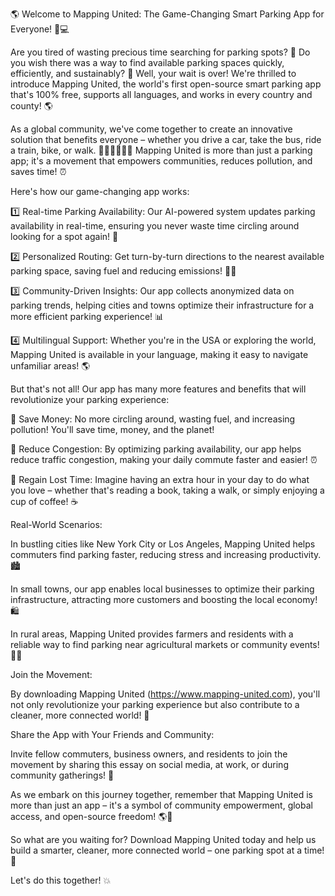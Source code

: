 🌎 Welcome to Mapping United: The Game-Changing Smart Parking App for Everyone! 🚗💻

Are you tired of wasting precious time searching for parking spots? 💸 Do you wish there was a way to find available parking spaces quickly, efficiently, and sustainably? 🌟 Well, your wait is over! We're thrilled to introduce Mapping United, the world's first open-source smart parking app that's 100% free, supports all languages, and works in every country and county! 🌎

As a global community, we've come together to create an innovative solution that benefits everyone – whether you drive a car, take the bus, ride a train, bike, or walk. 🚌🚂🏃‍♀️🚴‍♂️ Mapping United is more than just a parking app; it's a movement that empowers communities, reduces pollution, and saves time! ⏰

Here's how our game-changing app works:

1️⃣ Real-time Parking Availability: Our AI-powered system updates parking availability in real-time, ensuring you never waste time circling around looking for a spot again! 🔴

2️⃣ Personalized Routing: Get turn-by-turn directions to the nearest available parking space, saving fuel and reducing emissions! 🚗💨

3️⃣ Community-Driven Insights: Our app collects anonymized data on parking trends, helping cities and towns optimize their infrastructure for a more efficient parking experience! 📊

4️⃣ Multilingual Support: Whether you're in the USA or exploring the world, Mapping United is available in your language, making it easy to navigate unfamiliar areas! 🌎

But that's not all! Our app has many more features and benefits that will revolutionize your parking experience:

🔵 Save Money: No more circling around, wasting fuel, and increasing pollution! You'll save time, money, and the planet!

🔶 Reduce Congestion: By optimizing parking availability, our app helps reduce traffic congestion, making your daily commute faster and easier! ⏰

🔷 Regain Lost Time: Imagine having an extra hour in your day to do what you love – whether that's reading a book, taking a walk, or simply enjoying a cup of coffee! ☕️

Real-World Scenarios:

In bustling cities like New York City or Los Angeles, Mapping United helps commuters find parking faster, reducing stress and increasing productivity. 🏙️

In small towns, our app enables local businesses to optimize their parking infrastructure, attracting more customers and boosting the local economy! 🛍️

In rural areas, Mapping United provides farmers and residents with a reliable way to find parking near agricultural markets or community events! 🌾🎉

Join the Movement:

By downloading Mapping United (https://www.mapping-united.com), you'll not only revolutionize your parking experience but also contribute to a cleaner, more connected world! 🌈

Share the App with Your Friends and Community:

Invite fellow commuters, business owners, and residents to join the movement by sharing this essay on social media, at work, or during community gatherings! 💬

As we embark on this journey together, remember that Mapping United is more than just an app – it's a symbol of community empowerment, global access, and open-source freedom! 🌎💪

So what are you waiting for? Download Mapping United today and help us build a smarter, cleaner, more connected world – one parking spot at a time! 🚀

Let's do this together! 💥